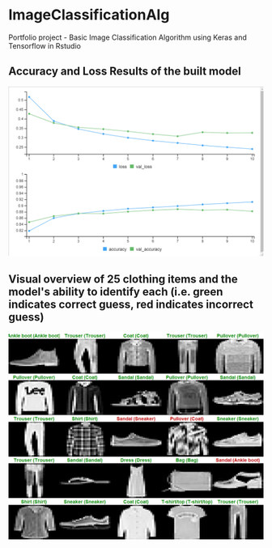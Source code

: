 # ImageClassificationAlg
Portfolio project - Basic Image Classification Algorithm using Keras and Tensorflow in Rstudio

## Accuracy and Loss Results of the built model
![ten_epoch](10epochs.png)


## Visual overview of 25 clothing items and the model's ability to identify each (i.e. green indicates correct guess, red indicates incorrect guess)
![final_output](final_output.png)
